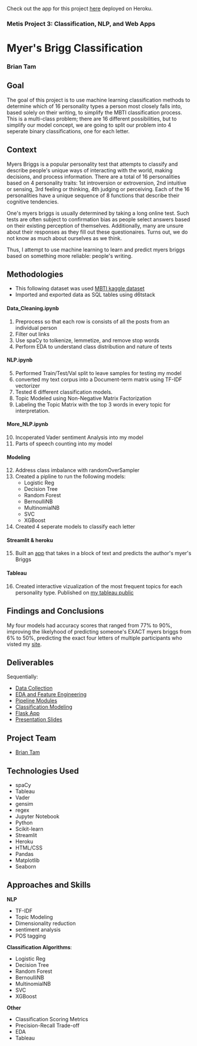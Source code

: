 Check out the app for this project <a href="https://myers-briggs-nlp.herokuapp.com/" target="_blank">here</a> deployed on Heroku.


### Metis Project 3: Classification, NLP, and Web Apps

# Myer's Brigg Classification

### Brian Tam

## Goal

The goal of this project is to use machine learning classification methods to determine which of 16 personality types a person most closely falls into, based solely on their writing, to simplify the MBTI classification process. This is a multi-class problem; there are 16 different possibilities, but to simplify our model concept, we are going to split our problem into 4 seperate binary classifications, one for each letter.

## Context

Myers Briggs is a popular personality test that attempts to classify and describe people's unique ways of interacting with the world, making decisions, and process information. There are a total of 16 personalities based on 4 personality traits: 1st introversion or extroversion, 2nd intuitive or sensing, 3rd feeling or thinking, 4th judging or perceiving. Each of the 16 personalities have a unique sequence of 8 functions that describe their cognitive tendencies.

One's myers briggs is usually determined by taking a long online test. Such tests are often subject to confirmation bias as people select answers based on their existing perception of themselves. Additionally, many are unsure about their responses as they fill out these questionaires. Turns out, we do not know as much about ourselves as we think.

Thus, I attempt to use machine learning to learn and predict myers briggs based on something more reliable: people's writing.

## Methodologies
- This following dataset was used [MBTI kaggle dataset](https://www.kaggle.com/datasnaek/mbti-type)
- Imported and exported data as SQL tables using d6tstack
#### Data_Cleaning.ipynb
1. Preprocess so that each row is consists of all the posts from an individual person
2. Filter out links
3. Use spaCy to tolkenize, lemmetize, and remove stop words 
4. Perform EDA to understand class distribution and nature of texts
#### NLP.ipynb
5. Performed Train/Test/Val split to leave samples for testing my model
6. converted my text corpus into a Document-term matrix using TF-IDF vectorizer
7. Tested 6 different classification models.
8. Topic Modeled using Non-Negative Matrix Factorization
9. Labeling the Topic Matrix with the top 3 words in every topic for interpretation.
#### More_NLP.ipynb
10. Incoperated Vader sentiment Analysis into my model
11. Parts of speech counting into my model
#### Modeling
12. Address class imbalance with randomOverSampler
13. Created a pipline to run the following models:
    - Logistic Reg
    - Decision Tree
    - Random Forest
    - BernoulliNB
    - MultinomialNB
    - SVC
    - XGBoost
14. Created 4 seperate models to classify each letter
#### Streamlit & heroku 
15. Built an [app](https://myers-briggs-nlp.herokuapp.com/) that takes in a block of text and predicts the author's myer's Briggs
#### Tableau
16. Created interactive vizualization of the most frequent topics for each personality type. Published on [my tableau public](https://public.tableau.com/profile/bgood2me#!/vizhome/MyerBriggsTopics/Dashboard1?publish=yes)

## Findings and Conclusions

My four models had accuracy scores that ranged from 77% to 90%, improving the likelyhood of predicting someone's EXACT myers briggs from 6% to 50%, predicting the exact four letters of multiple participants who visted my [site](https://myers-briggs-nlp.herokuapp.com/).

## Deliverables

Sequentially:

- [Data Collection](https://github.com/anterra/yoga-class-ifying/tree/master/data_collection)
- [EDA and Feature Engineering](https://github.com/anterra/yoga-class-ifying/blob/master/classification_modeling/eda_feature_engineering.ipynb)
- [Pipeline Modules](https://github.com/anterra/yoga-class-ifying/blob/master/classification_modeling/pipeline_modules.py)
- [Classification Modeling](https://github.com/anterra/yoga-class-ifying/blob/master/classification_modeling/classification_modeling.ipynb)
- [Flask App](https://github.com/anterra/yoga-class-ifying/tree/master/flask_app)
- [Presentation Slides](https://github.com/anterra/yoga-class-ifying/blob/master/presentation/Yoga%20Classification.pdf)

## Project Team

- [Brian Tam](https://www.linkedin.com/in/brianhtam/)

## Technologies Used

- spaCy
- Tableau
- Vader
- gensim
- regex
- Jupyter Notebook
- Python
- Scikit-learn
- Streamlit
- Heroku
- HTML/CSS
- Pandas
- Matplotlib
- Seaborn


## Approaches and Skills

**NLP**
- TF-IDF
- Topic Modeling
- Dimensionality reduction
- sentiment analysis
- POS tagging

**Classification Algorithms**:
- Logistic Reg
- Decision Tree
- Random Forest
- BernoulliNB
- MultinomialNB
- SVC
- XGBoost


**Other**

- Classification Scoring Metrics
- Precision-Recall Trade-off
- EDA
- Tableau

